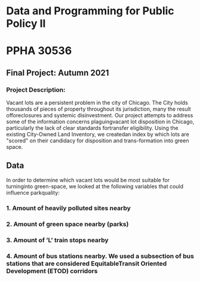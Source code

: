 # Data and Programming for Public Policy II
# PPHA 30536


## Final Project: Autumn 2021


### Project Description:
Vacant lots are a persistent problem in the city of Chicago. The City holds thousands of pieces of property throughout its jurisdiction, many the result offoreclosures and systemic disinvestment. Our project attempts to address some of the information concerns plaguingvacant lot disposition in Chicago, particularly the lack of clear standards fortransfer eligibility. Using the existing City-Owned Land Inventory, we createdan index by which lots are "scored" on their candidacy for disposition and trans-formation into green space.

## Data
In order to determine which vacant lots would be most suitable for turninginto green-space, we looked at the following variables that could influence parkquality:
### 1. Amount of heavily polluted sites nearby
### 2. Amount of green space nearby (parks)
### 3. Amount of ’L’ train stops nearby
### 4. Amount of bus stations nearby. We used a subsection of bus stations that are considered EquitableTransit Oriented Development (ETOD) corridors

